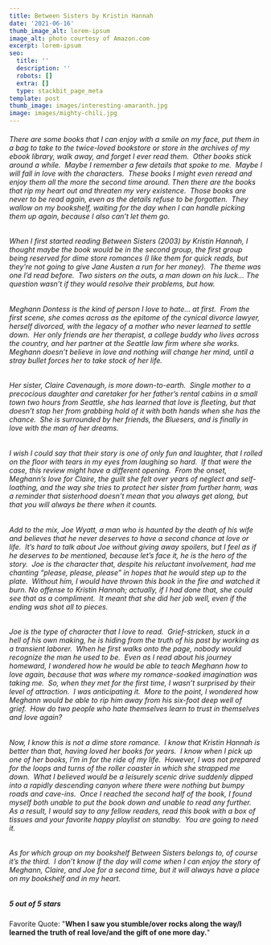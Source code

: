 ```yaml
---
title: Between Sisters by Kristin Hannah
date: '2021-06-16'
thumb_image_alt: lorem-ipsum
image_alt: photo courtesy of Amazon.com
excerpt: lorem-ipsum
seo:
  title: ''
  description: ''
  robots: []
  extra: []
  type: stackbit_page_meta
template: post
thumb_image: images/interesting-amaranth.jpg
image: images/mighty-chili.jpg
---
```

###### There are some books that I can enjoy with a smile on my face, put them in a bag to take to the twice-loved bookstore or store in the archives of my ebook library, walk away, and forget I ever read them.  Other books stick around a while.  Maybe I remember a few details that spoke to me.  Maybe I will fall in love with the characters.  These books I might even reread and enjoy them all the more the second time around.&#xA;&#xA;Then there are the books that rip my heart out and threaten my very existence.  Those books are never to be read again, even as the details refuse to be forgotten.  They wallow on my bookshelf, waiting for the day when I can handle picking them up again, because I also can’t let them go.  

###### When I first started reading *Between Sisters* (2003) by Kristin Hannah, I thought maybe the book would be in the second group, the first group being reserved for dime store romances (I like them for quick reads, but they’re not going to give Jane Austen a run for her money).  The theme was one I’d read before.  Two sisters on the outs, a man down on his luck… The question wasn’t if they would resolve their problems, but how.

###### Meghann Dontess is the kind of person I love to hate… at first.  From the first scene, she comes across as the epitome of the cynical divorce lawyer, herself divorced, with the legacy of a mother who never learned to settle down.  Her only friends are her therapist, a college buddy who lives across the country, and her partner at the Seattle law firm where she works.  Meghann doesn’t believe in love and nothing will change her mind, until a stray bullet forces her to take stock of her life.

###### Her sister, Claire Cavenaugh, is more down-to-earth.  Single mother to a precocious daughter and caretaker for her father’s rental cabins in a small town two hours from Seattle, she has learned that love is fleeting, but that doesn’t stop her from grabbing hold of it with both hands when she has the chance.  She is surrounded by her friends, the Bluesers, and is finally in love with the man of her dreams.

###### I wish I could say that their story is one of only fun and laughter, that I rolled on the floor with tears in my eyes from laughing so hard.  If that were the case, this review might have a different opening.  From the onset, Meghann’s love for Claire, the guilt she felt over years of neglect and self-loathing, and the way she tries to protect her sister from further harm, was a reminder that sisterhood doesn’t mean that you always get along, but that you will always be there when it counts.

###### Add to the mix, Joe Wyatt, a man who is haunted by the death of his wife and believes that he never deserves to have a second chance at love or life.  It’s hard to talk about Joe without giving away spoilers, but I feel as if he deserves to be mentioned, because let’s face it, he is the hero of the story.  Joe is the character that, despite his reluctant involvement,  had me chanting “please, please, please” in hopes that he would step up to the plate.  Without him, I would have thrown this book in the fire and watched it burn.  No offense to Kristin Hannah; actually, if I had done that, she could see that as a compliment.  It meant that she did her job well, even if the ending was shot all to pieces.  

###### Joe is the type of character that I love to read.  Grief-stricken, stuck in a hell of his own making, he is hiding from the truth of his past by working as a transient laborer.  When he first walks onto the page, nobody would recognize the man he used to be.  Even as I read about his journey homeward, I wondered how he would be able to teach Meghann how to love again, because that was where my romance-soaked imagination was taking me.  So, when they met for the first time, I wasn’t surprised by their level of attraction.  I was anticipating it.  More to the point, I wondered how Meghann would be able to rip him away from his six-foot deep well of grief.  How do two people who hate themselves learn to trust in themselves and love again?  

###### Now, I know this is not a dime store romance.  I know that Kristin Hannah is better than that, having loved her books for years.  I know when I pick up one of her books, I’m in for the ride of my life.  However, I was not prepared for the loops and turns of the roller coaster in which she strapped me down.  What I believed would be a leisurely scenic drive suddenly dipped into a rapidly descending canyon where there were nothing but bumpy roads and cave-ins.  Once I reached the second half of the book, I found myself both unable to put the book down and unable to read any further.  As a result, I would say to any fellow readers, read this book with a box of tissues and your favorite happy playlist on standby.  You are going to need it.

###### As for which group on my bookshelf *Between Sisters* belongs to, of course it’s the third.  I don’t know if the day will come when I can enjoy the story of Meghann, Claire, and Joe for a second time, but it will always have a place on my bookshelf and in my heart.

##### **5 out of 5 stars**

Favorite Quote: "**When I saw you stumble/over rocks along the way/I learned the truth of real love/and the gift of one more day.**"
